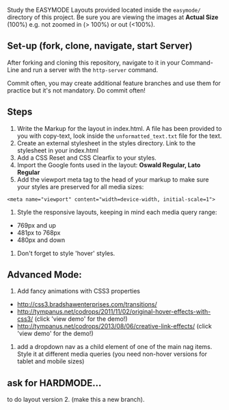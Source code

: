 
Study the EASYMODE Layouts provided located inside the `easymode/` directory of this project. Be sure you are viewing the images at **Actual Size** (100%) e.g. not zoomed in (> 100%) or out (<100%).

## Set-up (fork, clone, navigate, start Server)
After forking and cloning this repository, navigate to it in your Command-Line and run a server with the `http-server` command.

Commit often, you may create additional feature branches and use them for practice but it's not mandatory. Do commit often!

## Steps
1. Write the Markup for the layout in index.html. A file has been provided to you with copy-text, look inside the `unformatted_text.txt` file for the text.
1. Create an external stylesheet in the styles directory. Link to the stylesheet in your index.html
1. Add a CSS Reset and CSS Clearfix to your styles.
1. Import the Google fonts used in the layout: **Oswald Regular, Lato Regular**
1. Add the viewport meta tag to the head of your markup to make sure your styles are preserved for all media sizes:

  `<meta name="viewport" content="width=device-width, initial-scale=1">`
    
1. Style the responsive layouts, keeping in mind each media query range:
  * 769px and up
  * 481px to 768px
  * 480px and down
1. Don't forget to style 'hover' styles.

## Advanced Mode:
1. Add fancy animations with CSS3 properties
  * http://css3.bradshawenterprises.com/transitions/
  * http://tympanus.net/codrops/2011/11/02/original-hover-effects-with-css3/ (click 'view demo' for the demo!)
  * http://tympanus.net/codrops/2013/08/06/creative-link-effects/ (click 'view demo' for the demo!)
  
1. add a dropdown nav as a child element of one of the main nag items. Style it at different media queries (you need non-hover versions for tablet and mobile sizes)

## ask for HARDMODE...
to do layout version 2. (make this a new branch).
